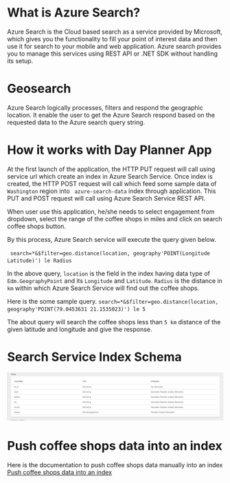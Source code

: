 What is Azure Search?
========================


Azure Search is the Cloud based search as a service provided by Microsoft, which gives you the functionality to fill your point of interest data and then use it for search to your mobile and web application. Azure search provides you to manage this services using REST API or .NET SDK without handling its setup. 

Geosearch
========================

Azure Search logically processes, filters and respond the geographic location. It enable the user to get the Azure Search respond based on the requested data to the Azure search query string.

How it works with Day Planner App
========================

At the first launch of the application, the HTTP PUT request will call using service url which create an index in Azure Search Service. Once index is created, the HTTP POST request will call which feed some sample data of `Washington` region into ` azure-search-data` index through application. This PUT and POST request will call using Azure Search Service REST API.

When user use this application, he/she needs to select engagement from dropdown, select the range of the coffee shops in miles and click on search coffee shops button.

By this process, Azure Search service will execute the query given below.

` search=*&$filter=geo.distance(location, geography'POINT(Longitude Latitude)') le Radius`

In the above query, `location` is the field in the index having data type of `Edm.GeographyPoint` and its `Longitude` and `Latitude`.
`Radius` is the distance in `km` within which Azure Search Service will find out the coffee shops.

Here is the some sample query. `search=*&$filter=geo.distance(location, geography'POINT(79.0453631 21.1535023)') le 5`

The about query will search the coffee shops less than `5 km` distance of the given latitude and longitude and give the response.

Search Service Index Schema
========================

![](img/search-index-schema.png)


Push coffee shops data into an index
========================

Here is the documentation to push coffee shops data manually into an index  <a href="AddingDocumentsToAzureSearchIndex.md">Push coffee shops data into an index</a>